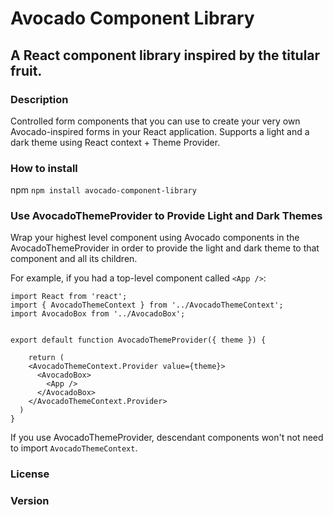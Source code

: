# Avocado Component Library

## A React component library inspired by the titular fruit.

### Description 
Controlled form components that you can use to create your very own Avocado-inspired forms in your React application. Supports a light and a dark theme using React context + Theme Provider.

### How to install
npm
```npm install avocado-component-library```

### Use AvocadoThemeProvider to Provide Light and Dark Themes

Wrap your highest level component using Avocado components in the AvocadoThemeProvider in order to provide the light and dark theme to that component and all its children. 

For example, if you had a top-level component called `<App />`:
```
import React from 'react';
import { AvocadoThemeContext } from '../AvocadoThemeContext';
import AvocadoBox from '../AvocadoBox';


export default function AvocadoThemeProvider({ theme }) {
    
    return (
    <AvocadoThemeContext.Provider value={theme}>
      <AvocadoBox>
        <App />
      </AvocadoBox>
    </AvocadoThemeContext.Provider>
  )
}
```
If you use AvocadoThemeProvider, descendant components won't not need to import `AvocadoThemeContext`.

### License

### Version






